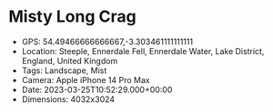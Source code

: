 # Misty Long Crag

- GPS: 54.49466666666667,-3.303461111111111
- Location: Steeple, Ennerdale Fell, Ennerdale Water, Lake District, England, United Kingdom
- Tags: Landscape, Mist
- Camera: Apple iPhone 14 Pro Max
- Date: 2023-03-25T10:52:29.000+00:00
- Dimensions: 4032x3024
